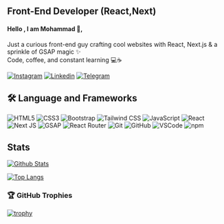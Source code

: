 
## Front-End Developer (React,Next)
#### Hello , I am Mohammad 👋,
Just a curious front-end guy crafting cool websites with React, Next.js & a sprinkle of GSAP magic ✨  
Code, coffee, and constant learning 💻☕
  
[![Instagram](https://img.shields.io/badge/Instagram-E4405F?style=for-the-badge&logo=instagram&logoColor=white)](https://www.instagram.com/ashrafi.dev/)
[![Linkedin](https://img.shields.io/badge/connect_me_LinkedIn-0077B5?style=for-the-badge&logo=linkedin&logoColor=white)](https://www.linkedin.com/in/mohammad-ashrafi-80b575367/)
[![Telegram](https://img.shields.io/badge/connect_me_Telegram-2CA5E0?style=for-the-badge&logo=telegram&logoColor=white)](https://t.me/vitto_dev7)

## 🛠 Language and Frameworks

![HTML5](https://img.shields.io/badge/HTML5-E34F26?style=for-the-badge&logo=html5&logoColor=white)
![CSS3](https://img.shields.io/badge/CSS3-1572B6?style=for-the-badge&logo=css3&logoColor=white)
![Bootstrap](https://img.shields.io/badge/Bootstrap-563D7C?style=for-the-badge&logo=bootstrap&logoColor=white)
![Tailwind CSS](https://img.shields.io/badge/Tailwind_CSS-38B2AC?style=for-the-badge&logo=tailwind-css&logoColor=white)
![JavaScript](https://img.shields.io/badge/JavaScript-323330?style=for-the-badge&logo=javascript&logoColor=F7DF1E)
![React](https://img.shields.io/badge/React-20232A?style=for-the-badge&logo=react&logoColor=61DAFB)
![Next JS](https://img.shields.io/badge/Next.js-000000?style=for-the-badge&logo=next.js&logoColor=white)
![GSAP](https://img.shields.io/badge/GSAP-88CE02?style=for-the-badge&logo=greensock&logoColor=black)
![React Router](https://img.shields.io/badge/React%20Router-20232A?style=for-the-badge&logo=react-router&logoColor=61DAFB)
![Git](https://img.shields.io/badge/GIT-E44C30?style=for-the-badge&logo=git&logoColor=white)
![GitHub](https://img.shields.io/badge/GitHub-100000?style=for-the-badge&logo=github&logoColor=white)
![VSCode](https://img.shields.io/badge/VSCode-0078D4?style=for-the-badge&logo=visual%20studio%20code&logoColor=white)
![npm](https://img.shields.io/badge/npm-CB3837?style=for-the-badge&logo=npm&logoColor=white)

## Stats 
[![Github Stats](https://github-readme-stats.vercel.app/api?username=ashrafi-frontDeveloper&show_icons=true&theme=tokyonight)](https://github.com/ashrafi-frontDeveloper)

[![Top Langs](https://github-readme-stats.vercel.app/api/top-langs/?username=ashrafi-frontDeveloper&langs_count=6&theme=tokyonight)](https://github.com/ashrafi-frontDeveloper)

### 🏆 GitHub Trophies
[![trophy](https://github-profile-trophy.vercel.app/?username=ashrafi-frontDeveloper&theme=onedark&no-bg=true&no-frame=true&title=Stars,Commits,Followers,Repositories)](https://github.com/ryo-ma/github-profile-trophy)
